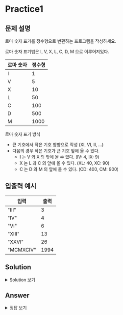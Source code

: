 Practice1
===

문제 설명
---
로마 숫자 표기를 정수형으로 변환하는 프로그램을 작성하세요.

로마 숫자 표기법은 I, V, X, L, C, D, M 으로 이루어져있다.

|로마 숫자|정수형|
|---|---|
|I|1|
|V|5|
|X|10|
|L|50|
|C|100|
|D|500|
|M|1000|


로마 숫자 표기 방식
* 큰 기호에서 작은 기호 방향으로 작성 (XI, VI, II, ...)
* 다음의 경우 작은 기호가 큰 기호 앞에 올 수 있다.
  * I 는 V 와 X 의 앞에 올 수 있다. (IV: 4, IX: 9)
  * X 는 L 과 C 의 앞에 올 수 있다. (XL: 40, XC: 90)
  * C 는 D 와 M 의 앞에 올 수 있다. (CD: 400, CM: 900)
  
    
입출력 예시
---

|입력|출력|
|---|---|
|"III"|3|
|"IV"|4|
|"VI"|6|
|"XIII"|13|
|"XXVI"|26|
|"MCMXCIV"|1994|



Solution
---
<details>
<summary>Solution 보기</summary>
<div markdown="1">

<h4> 🍑 키워드 : 아스키 모드, if문 </h4>


ex) `MCMXCIV` : 1994
 
`M` 은 C보다 커서 더한다. 1000

`C`  M보다 작으니까 C(100)만큼  뺀다.   —- 1000 - 100 = **900**

`M`  X보다 크니까 1000을 더한다.   900 + 1000 = 1900

`X` C보다 작으니까 뺀다. 1900 - 10 = 1890

`C` I보다 크니까 더한다. 1890 + 100 - 1990

`I` V보다 작으니까 뺸다. 1990 - 1 = 1989

`V` 마지막 문자는 그냥 더한다. 1989 + 5 = 1994


</div>
</details>

Answer
---
<details>
<summary>정답 보기</summary>
<div markdown="1">

``` java
import java.util.HashMap;

public class Practice1 {
    public static void solution(String s) {
        HashMap<Character, Integer> map = new HashMap<>();
        map.put('I', 1);
        map.put('V', 5);
        map.put('X', 10);
        map.put('L', 50);
        map.put('C', 100);
        map.put('D', 500);
        map.put('M', 1000);

        int sum = 0;
        char[] arr = s.toCharArray();
        for (int i = 0; i < arr.length - 1; i++) {
            if (map.get(arr[i]) < map.get(arr[i + 1])) {
                sum -= map.get(arr[i]);
            } else {
                sum += map.get(arr[i]);
            }
        }
        sum += map.get(arr[arr.length - 1]);   // 마지막 값 더해주기
        System.out.println(sum);

    }

    public static void main(String[] args) {
        // Test code
        solution("III");
        solution("IV");
        solution("VI");
        solution("XIII");
        solution("XXVI");
        solution("MCMXCIV");
    }
}


```


</div>
</details>
